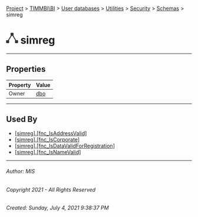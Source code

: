 #### 

[Project](../../../../../index.md) > [TIMMBI\\BI](../../../../index.md) > [User databases](../../../index.md) > [Utilities](../../index.md) > [Security](../index.md) > [Schemas](Schemas.md) > simreg

# ![Schemas](../../../../../Images/Schema32.png) simreg

---

## <a name="#properties"></a>Properties

| Property | Value |
|---|---|
| Owner | [dbo](../Users/dbo.md) |


---

## <a name="#usedby"></a>Used By

* [[simreg].[fnc_IsAddressValid]](../../Programmability/Functions/Scalar-valued_Functions/fnc_IsAddressValid.md)
* [[simreg].[fnc_IsCorporate]](../../Programmability/Functions/Scalar-valued_Functions/fnc_IsCorporate.md)
* [[simreg].[fnc_IsDataValidForRegistration]](../../Programmability/Functions/Scalar-valued_Functions/fnc_IsDataValidForRegistration.md)
* [[simreg].[fnc_IsNameValid]](../../Programmability/Functions/Scalar-valued_Functions/fnc_IsNameValid.md)


---

###### Author:  MIS

###### Copyright 2021 - All Rights Reserved

###### Created: Sunday, July 4, 2021 9:38:37 PM

